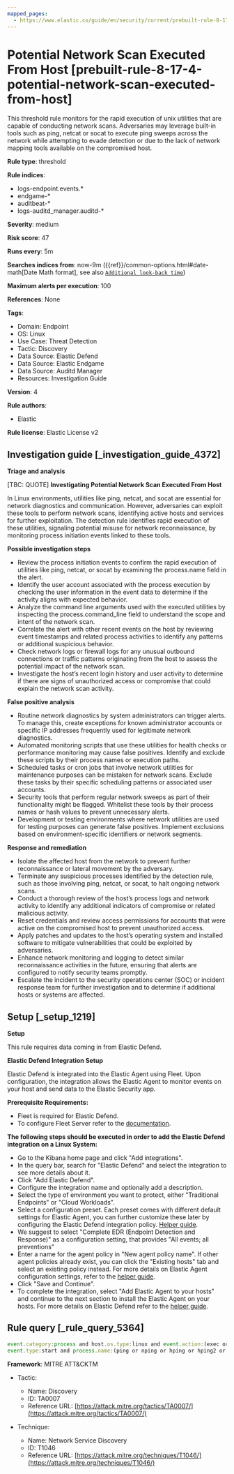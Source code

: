```yaml
---
mapped_pages:
  - https://www.elastic.co/guide/en/security/current/prebuilt-rule-8-17-4-potential-network-scan-executed-from-host.html
---
```


# Potential Network Scan Executed From Host [prebuilt-rule-8-17-4-potential-network-scan-executed-from-host]

This threshold rule monitors for the rapid execution of unix utilities that are capable of conducting network scans. Adversaries may leverage built-in tools such as ping, netcat or socat to execute ping sweeps across the network while attempting to evade detection or due to the lack of network mapping tools available on the compromised host.

**Rule type**: threshold

**Rule indices**:

* logs-endpoint.events.*
* endgame-*
* auditbeat-*
* logs-auditd_manager.auditd-*

**Severity**: medium

**Risk score**: 47

**Runs every**: 5m

**Searches indices from**: now-9m ({{ref}}/common-options.html#date-math[Date Math format], see also [`Additional look-back time`](docs-content://solutions/security/detect-and-alert/create-detection-rule.md#rule-schedule))

**Maximum alerts per execution**: 100

**References**: None

**Tags**:

* Domain: Endpoint
* OS: Linux
* Use Case: Threat Detection
* Tactic: Discovery
* Data Source: Elastic Defend
* Data Source: Elastic Endgame
* Data Source: Auditd Manager
* Resources: Investigation Guide

**Version**: 4

**Rule authors**:

* Elastic

**Rule license**: Elastic License v2

## Investigation guide [_investigation_guide_4372]

**Triage and analysis**

[TBC: QUOTE]
**Investigating Potential Network Scan Executed From Host**

In Linux environments, utilities like ping, netcat, and socat are essential for network diagnostics and communication. However, adversaries can exploit these tools to perform network scans, identifying active hosts and services for further exploitation. The detection rule identifies rapid execution of these utilities, signaling potential misuse for network reconnaissance, by monitoring process initiation events linked to these tools.

**Possible investigation steps**

* Review the process initiation events to confirm the rapid execution of utilities like ping, netcat, or socat by examining the process.name field in the alert.
* Identify the user account associated with the process execution by checking the user information in the event data to determine if the activity aligns with expected behavior.
* Analyze the command line arguments used with the executed utilities by inspecting the process.command_line field to understand the scope and intent of the network scan.
* Correlate the alert with other recent events on the host by reviewing event timestamps and related process activities to identify any patterns or additional suspicious behavior.
* Check network logs or firewall logs for any unusual outbound connections or traffic patterns originating from the host to assess the potential impact of the network scan.
* Investigate the host’s recent login history and user activity to determine if there are signs of unauthorized access or compromise that could explain the network scan activity.

**False positive analysis**

* Routine network diagnostics by system administrators can trigger alerts. To manage this, create exceptions for known administrator accounts or specific IP addresses frequently used for legitimate network diagnostics.
* Automated monitoring scripts that use these utilities for health checks or performance monitoring may cause false positives. Identify and exclude these scripts by their process names or execution paths.
* Scheduled tasks or cron jobs that involve network utilities for maintenance purposes can be mistaken for network scans. Exclude these tasks by their specific scheduling patterns or associated user accounts.
* Security tools that perform regular network sweeps as part of their functionality might be flagged. Whitelist these tools by their process names or hash values to prevent unnecessary alerts.
* Development or testing environments where network utilities are used for testing purposes can generate false positives. Implement exclusions based on environment-specific identifiers or network segments.

**Response and remediation**

* Isolate the affected host from the network to prevent further reconnaissance or lateral movement by the adversary.
* Terminate any suspicious processes identified by the detection rule, such as those involving ping, netcat, or socat, to halt ongoing network scans.
* Conduct a thorough review of the host’s process logs and network activity to identify any additional indicators of compromise or related malicious activity.
* Reset credentials and review access permissions for accounts that were active on the compromised host to prevent unauthorized access.
* Apply patches and updates to the host’s operating system and installed software to mitigate vulnerabilities that could be exploited by adversaries.
* Enhance network monitoring and logging to detect similar reconnaissance activities in the future, ensuring that alerts are configured to notify security teams promptly.
* Escalate the incident to the security operations center (SOC) or incident response team for further investigation and to determine if additional hosts or systems are affected.


## Setup [_setup_1219]

**Setup**

This rule requires data coming in from Elastic Defend.

**Elastic Defend Integration Setup**

Elastic Defend is integrated into the Elastic Agent using Fleet. Upon configuration, the integration allows the Elastic Agent to monitor events on your host and send data to the Elastic Security app.

**Prerequisite Requirements:**

* Fleet is required for Elastic Defend.
* To configure Fleet Server refer to the [documentation](docs-content://reference/ingestion-tools/fleet/fleet-server.md).

**The following steps should be executed in order to add the Elastic Defend integration on a Linux System:**

* Go to the Kibana home page and click "Add integrations".
* In the query bar, search for "Elastic Defend" and select the integration to see more details about it.
* Click "Add Elastic Defend".
* Configure the integration name and optionally add a description.
* Select the type of environment you want to protect, either "Traditional Endpoints" or "Cloud Workloads".
* Select a configuration preset. Each preset comes with different default settings for Elastic Agent, you can further customize these later by configuring the Elastic Defend integration policy. [Helper guide](docs-content://solutions/security/configure-elastic-defend/configure-an-integration-policy-for-elastic-defend.md).
* We suggest to select "Complete EDR (Endpoint Detection and Response)" as a configuration setting, that provides "All events; all preventions"
* Enter a name for the agent policy in "New agent policy name". If other agent policies already exist, you can click the "Existing hosts" tab and select an existing policy instead. For more details on Elastic Agent configuration settings, refer to the [helper guide](docs-content://reference/ingestion-tools/fleet/agent-policy.md).
* Click "Save and Continue".
* To complete the integration, select "Add Elastic Agent to your hosts" and continue to the next section to install the Elastic Agent on your hosts. For more details on Elastic Defend refer to the [helper guide](docs-content://solutions/security/configure-elastic-defend/install-elastic-defend.md).


## Rule query [_rule_query_5364]

```js
event.category:process and host.os.type:linux and event.action:(exec or exec_event or executed or process_started) and
event.type:start and process.name:(ping or nping or hping or hping2 or hping3 or nc or ncat or netcat or socat)
```

**Framework**: MITRE ATT&CKTM

* Tactic:

    * Name: Discovery
    * ID: TA0007
    * Reference URL: [https://attack.mitre.org/tactics/TA0007/](https://attack.mitre.org/tactics/TA0007/)

* Technique:

    * Name: Network Service Discovery
    * ID: T1046
    * Reference URL: [https://attack.mitre.org/techniques/T1046/](https://attack.mitre.org/techniques/T1046/)




